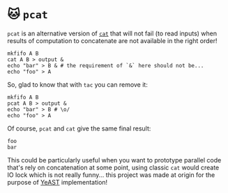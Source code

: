 # 🐱 `pcat`

`pcat` is an alternative version of [`cat`](https://linux.die.net/man/1/cat)
that will not fail (to read inputs) when results of computation to concatenate
are not available in the right order!

```shell
mkfifo A B
cat A B > output &
echo "bar" > B & # the requirement of `&` here should not be...
echo "foo" > A
```

So, glad to know that with `tac` you can remove it:

```shell
mkfifo A B
pcat A B > output &
echo "bar" > B # \o/
echo "foo" > A
```

Of course, `pcat` and `cat` give the same final result:

```raw
foo
bar
```

This could be particularly useful when you want to prototype parallel code
that's rely on concatenation at some point, using classic `cat` would create IO
lock which is not really funny... this project was made at origin for the
purpose of [YeAST](https://github.com/yvan-sraka/YeAST/) implementation!
